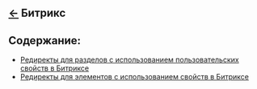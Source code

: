 [&larr;](../readme.md "CMS") Битрикс
------------------------------------

## <a name="content"></a> Содержание:
- [Редиректы для разделов с использованием пользовательских свойств в Битриксе](redirects-to-sections-using-custom-properties-in-bitrix.md "Редиректы для разделов с использованием пользовательских свойств в Битриксе")
- [Редиректы для элементов с использованием свойств в Битриксе](redirects-to-elements-using-properties-in-bitrix.md "Редиректы для элементов с использованием свойств в Битриксе")